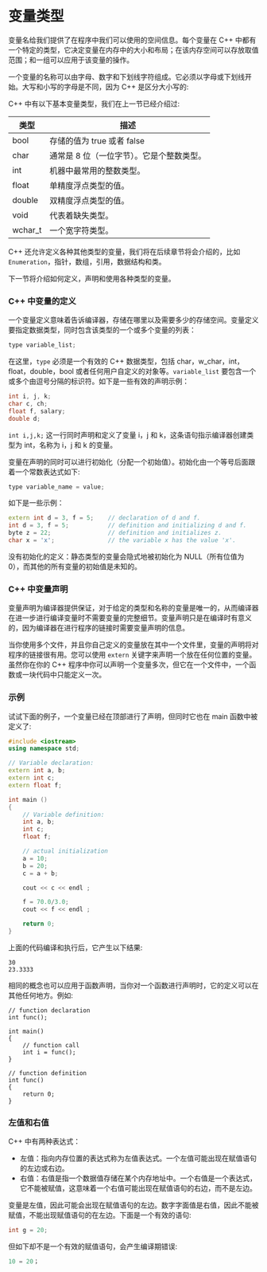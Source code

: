 # 变量类型

变量名给我们提供了在程序中我们可以使用的空间信息。每个变量在 C++ 中都有一个特定的类型，它决定变量在内存中的大小和布局；在该内存空间可以存放取值范围；和一组可以应用于该变量的操作。

一个变量的名称可以由字母、数字和下划线字符组成。它必须以字母或下划线开始。大写和小写的字母是不同，因为 C++ 是区分大小写的:

C++ 中有以下基本变量类型，我们在上一节已经介绍过:

| 类型    | 描述                                    |
| ------- | --------------------------------------- |
| bool    | 存储的值为 true 或者 false              |
| char    | 通常是 8 位（一位字节）。它是个整数类型。 |
| int     | 机器中最常用的整数类型。                |
| float   | 单精度浮点类型的值。                    |
| double  | 双精度浮点类型的值。                    |
| void    | 代表着缺失类型。                        |
| wchar_t | 一个宽字符类型。                        |

C++ 还允许定义各种其他类型的变量，我们将在后续章节将会介绍的，比如 `Enumeration`，指针，数组，引用，数据结构和类。

下一节将介绍如何定义，声明和使用各种类型的变量。

### C++ 中变量的定义

一个变量定义意味着告诉编译器，存储在哪里以及需要多少的存储空间。变量定义要指定数据类型，同时包含该类型的一个或多个变量的列表：

```c++
type variable_list;
```

在这里，`type` 必须是一个有效的 C++ 数据类型，包括 char，w_char，int，float，double，bool 或者任何用户自定义的对象等。`variable_list` 要包含一个或多个由逗号分隔的标识符。如下是一些有效的声明示例：

```c++
int i, j, k;
char c, ch;
float f, salary;
double d;
```

`int i,j,k;` 这一行同时声明和定义了变量 i，j 和 k，这条语句指示编译器创建类型为 int，名称为 i，j 和 k 的变量。

变量在声明的同时可以进行初始化（分配一个初始值）。初始化由一个等号后面跟着一个常数表达式如下:

```c++
type variable_name = value;
```

如下是一些示例：

```c++
extern int d = 3, f = 5;    // declaration of d and f.
int d = 3, f = 5;           // definition and initializing d and f.
byte z = 22;                // definition and initializes z.
char x = 'x';               // the variable x has the value 'x'.
```

没有初始化的定义：静态类型的变量会隐式地被初始化为 NULL（所有位值为0），而其他的所有变量的初始值是未知的。

### C++ 中变量声明

变量声明为编译器提供保证，对于给定的类型和名称的变量是唯一的，从而编译器在进一步进行编译变量时不需要变量的完整细节。变量声明只是在编译时有意义的，因为编译器在进行程序的链接时需要变量声明的信息。

当你使用多个文件，并且你自己定义的变量放在其中一个文件里，变量的声明将对程序的链接很有用。您可以使用 `extern` 关键字来声明一个放在任何位置的变量。虽然你在你的 C++ 程序中你可以声明一个变量多次，但它在一个文件中，一个函数或一块代码中只能定义一次。

### 示例

试试下面的例子，一个变量已经在顶部进行了声明，但同时它也在 main 函数中被定义了:

```c++
#include <iostream>
using namespace std;

// Variable declaration:
extern int a, b;
extern int c;
extern float f;

int main ()
{
    // Variable definition:
    int a, b;
    int c;
    float f;

    // actual initialization
    a = 10;
    b = 20;
    c = a + b;

    cout << c << endl ;

    f = 70.0/3.0;
    cout << f << endl ;

    return 0;
}
```

上面的代码编译和执行后，它产生以下结果:

```
30
23.3333
```

相同的概念也可以应用于函数声明，当你对一个函数进行声明时，它的定义可以在其他任何地方。例如:

```
// function declaration
int func();

int main()
{
    // function call
    int i = func();
}

// function definition
int func()
{
    return 0;
}
```

### 左值和右值

C++ 中有两种表达式：

- 左值：指向内存位置的表达式称为左值表达式。一个左值可能出现在赋值语句的左边或右边。
- 右值：右值是指一个数据值存储在某个内存地址中。一个右值是一个表达式，它不能被赋值，这意味着一个右值可能出现在赋值语句的右边，而不是左边。

变量是左值，因此可能会出现在赋值语句的左边。数字字面值是右值，因此不能被赋值，不能出现赋值语句的在左边。下面是一个有效的语句:

```c++
int g = 20;
```

但如下却不是一个有效的赋值语句，会产生编译期错误:

```c++
10 = 20；
```